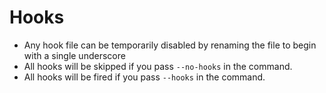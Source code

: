 # Hooks

* Any hook file can be temporarily disabled by renaming the file to begin with a single underscore
* All hooks will be skipped if you pass `--no-hooks` in the command.
* All hooks will be fired if you pass `--hooks` in the command.
